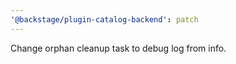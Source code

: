 ```yaml
---
'@backstage/plugin-catalog-backend': patch
---
```


Change orphan cleanup task to debug log from info.
